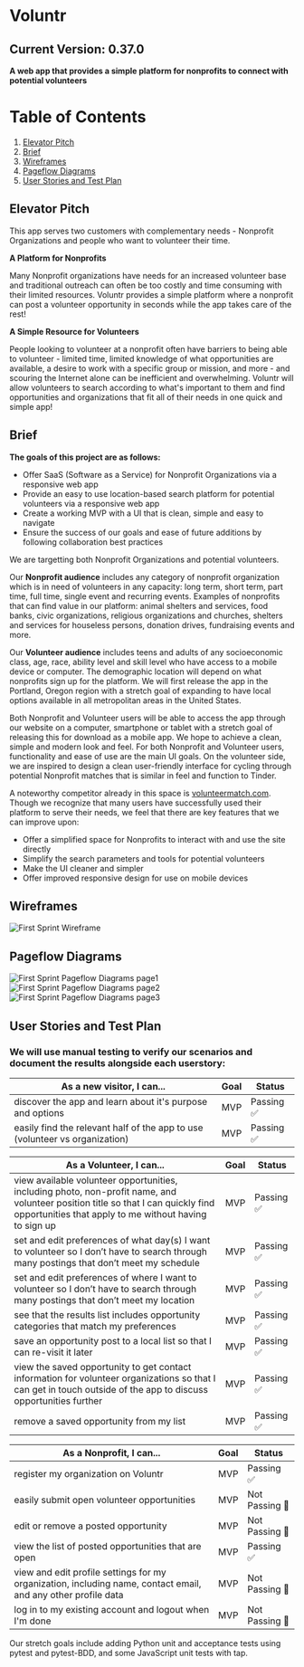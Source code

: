 # Voluntr

## Current Version: 0.37.0

<b> A web app that provides a simple platform for nonprofits to connect with potential volunteers</b>

# Table of Contents
1. [Elevator Pitch](#elevator-pitch)
2. [Brief](#brief)
3. [Wireframes](#wireframes)
4. [Pageflow Diagrams](#pageflow-diagrams)
5. [User Stories and Test Plan](#user-stories-and-test-plan)

## Elevator Pitch
<div>
<p>This app serves two customers with complementary needs - Nonprofit Organizations and people who want to volunteer their time. </p>
<b> A Platform for Nonprofits </b>
<p>Many Nonprofit organizations have needs for an increased volunteer base and traditional outreach can often be too costly and time consuming with their limited resources. Voluntr provides a simple platform where a nonprofit can post a volunteer opportunity in seconds while the app takes care of the rest! </p>
<b> A Simple Resource for Volunteers </b>
<p>People looking to volunteer at a nonprofit often have barriers to being able to volunteer - limited time, limited knowledge of what opportunities are available, a desire to work with a specific group or mission, and more - and scouring the Internet alone can be inefficient and overwhelming. Voluntr will allow volunteers to search according to what's important to them and find opportunities and organizations that fit all of their needs in one quick and simple app!</p>
</div>

## Brief
<div>
<b>The goals of this project are as follows:</b>
  <ul>
    <li>Offer SaaS (Software as a Service) for Nonprofit Organizations via a responsive web app</li>
    <li>Provide an easy to use location-based search platform for potential volunteers via a responsive web app</li>
    <li>Create a working MVP with a UI that is clean, simple and easy to navigate</li>
    <li>Ensure the success of our goals and ease of future additions by following collaboration best practices</li>
  </ul>

We are targetting both Nonprofit Organizations and potential volunteers. 
<p> Our <b>Nonprofit audience</b> includes any category of nonprofit organization which is in need of volunteers in any capacity: long term, short term, part time, full time, single event and recurring events. Examples of nonprofits that can find value in our platform: animal shelters and services, food banks, civic organizations, religious organizations and churches, shelters and services for houseless persons, donation drives, fundraising events and more.</p>

<p>Our <b>Volunteer audience</b> includes teens and adults of any socioeconomic class, age, race, ability level and skill level who have access to a mobile device or computer. The demographic location will depend on what nonprofits sign up for the platform. We will first release the app in the Portland, Oregon region with a stretch goal of expanding to have local options available in all metropolitan areas in the United States. </p>

<p>Both Nonprofit and Volunteer users will be able to access the app through our website on a computer, smartphone or tablet with a stretch goal of releasing this for download as a mobile app. We hope to achieve a clean, simple and modern look and feel. For both Nonprofit and Volunteer users, functionality and ease of use are the main UI goals. On the volunteer side, we are inspired to design a clean user-friendly interface for cycling through potential Nonprofit matches that is similar in feel and function to Tinder.</p>

<p>A noteworthy competitor already in this space is <a href="http://www.volunteermatch.com">volunteermatch.com</a>. Though we recognize that many users have successfully used their platform to serve their needs, we feel that there are key features that we can improve upon: </p>
  <ul>
    <li>Offer a simplified space for Nonprofits to interact with and use the site directly</li>
    <li>Simplify the search parameters and tools for potential volunteers</li>
    <li>Make the UI cleaner and simpler</li>
    <li>Offer improved responsive design for use on mobile devices</li>
  </ul>
</div>

## Wireframes

![First Sprint Wireframe](./assets/voluntr_wireframe.jpg)

## Pageflow Diagrams

![First Sprint Pageflow Diagrams page1](./assets/voluntr_page_flows.png)
![First Sprint Pageflow Diagrams page2](./assets/voluntr_page_flows2.png)
![First Sprint Pageflow Diagrams page3](./assets/voluntr_page_flows3.png)

## User Stories and Test Plan
### We will use manual testing to verify our scenarios and document the results alongside each userstory:
<div>

| As a new visitor, I can... | Goal | Status |
| --- | --- |--- |
| discover the app and learn about it's purpose and options | MVP | Passing :white_check_mark: |
| easily find the relevant half of the app to use (volunteer vs organization) | MVP | Passing :white_check_mark: |

</div>

<div>

| As a Volunteer, I can... | Goal | Status |
| --- | --- |--- |
| view available volunteer opportunities, including photo, non-profit name, and volunteer position title so that I can quickly find opportunities that apply to me without having to sign up  | MVP  | Passing :white_check_mark: |
|set and edit preferences of what day(s) I want to volunteer so I don’t have to search through many postings that don’t meet my schedule | MVP | Passing :white_check_mark: |
| set and edit preferences of where I want to volunteer so I don’t have to search through many postings that don’t meet my location | MVP | Passing :white_check_mark: |
| see that the results list includes opportunity categories that match my preferences  | MVP | Passing :white_check_mark: |
| save an opportunity post to a local list so that I can re-visit it later  | MVP | Passing :white_check_mark: |
| view the saved opportunity to get contact information for volunteer organizations so that I can get in touch outside of the app to discuss opportunities further  | MVP | Passing :white_check_mark: |
| remove a saved opportunity from my list  | MVP | Passing :white_check_mark: |

</div>

<div>

| As a Nonprofit, I can... | Goal | Status |
| --- | --- |--- |
| register my organization on Voluntr | MVP | Passing :white_check_mark: |
| easily submit open volunteer opportunities | MVP | Not Passing :red_circle: |
| edit or remove a posted opportunity  | MVP  | Not Passing :red_circle: |
| view the list of posted opportunities that are open  | MVP | Passing :white_check_mark: |
| view and edit profile settings for my organization, including name, contact email, and any other profile data  | MVP | Not Passing :red_circle: |
| log in to my existing account and logout when I'm done  | MVP | Not Passing :red_circle: |

</div>

Our stretch goals include adding Python unit and acceptance tests using pytest and pytest-BDD, and some JavaScript unit tests with tap.  
